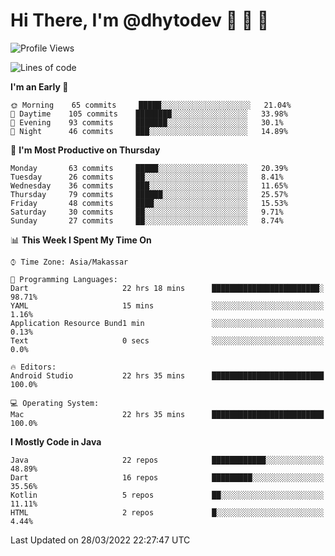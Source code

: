 # Hi There, I'm @dhytodev 👋 👋 👋

<!--
**DhytoDev/dhytodev** is a ✨ _special_ ✨ repository because its `README.md` (this file) appears on your GitHub profile.

Here are some ideas to get you started:

- 🔭 I’m currently working on ...
- 🌱 I’m currently learning ...
- 👯 I’m looking to collaborate on ...
- 🤔 I’m looking for help with ...
- 💬 Ask me about ...
- 📫 How to reach me: ...
- 😄 Pronouns: ...
- ⚡ Fun fact: ...
-->

<!--START_SECTION:waka-->
![Profile Views](http://img.shields.io/badge/Profile%20Views-13-blue)

![Lines of code](https://img.shields.io/badge/From%20Hello%20World%20I%27ve%20Written-134%20Thousand%20lines%20of%20code-blue)

**I'm an Early 🐤** 

```text
🌞 Morning    65 commits     █████░░░░░░░░░░░░░░░░░░░░   21.04% 
🌆 Daytime    105 commits    ████████░░░░░░░░░░░░░░░░░   33.98% 
🌃 Evening    93 commits     ███████░░░░░░░░░░░░░░░░░░   30.1% 
🌙 Night      46 commits     ███░░░░░░░░░░░░░░░░░░░░░░   14.89%

```
📅 **I'm Most Productive on Thursday** 

```text
Monday       63 commits     █████░░░░░░░░░░░░░░░░░░░░   20.39% 
Tuesday      26 commits     ██░░░░░░░░░░░░░░░░░░░░░░░   8.41% 
Wednesday    36 commits     ███░░░░░░░░░░░░░░░░░░░░░░   11.65% 
Thursday     79 commits     ██████░░░░░░░░░░░░░░░░░░░   25.57% 
Friday       48 commits     ████░░░░░░░░░░░░░░░░░░░░░   15.53% 
Saturday     30 commits     ██░░░░░░░░░░░░░░░░░░░░░░░   9.71% 
Sunday       27 commits     ██░░░░░░░░░░░░░░░░░░░░░░░   8.74%

```


📊 **This Week I Spent My Time On** 

```text
⌚︎ Time Zone: Asia/Makassar

💬 Programming Languages: 
Dart                     22 hrs 18 mins      ████████████████████████░   98.71% 
YAML                     15 mins             ░░░░░░░░░░░░░░░░░░░░░░░░░   1.16% 
Application Resource Bund1 min               ░░░░░░░░░░░░░░░░░░░░░░░░░   0.13% 
Text                     0 secs              ░░░░░░░░░░░░░░░░░░░░░░░░░   0.0%

🔥 Editors: 
Android Studio           22 hrs 35 mins      █████████████████████████   100.0%

💻 Operating System: 
Mac                      22 hrs 35 mins      █████████████████████████   100.0%

```

**I Mostly Code in Java** 

```text
Java                     22 repos            ████████████░░░░░░░░░░░░░   48.89% 
Dart                     16 repos            █████████░░░░░░░░░░░░░░░░   35.56% 
Kotlin                   5 repos             ██░░░░░░░░░░░░░░░░░░░░░░░   11.11% 
HTML                     2 repos             █░░░░░░░░░░░░░░░░░░░░░░░░   4.44%

```



 Last Updated on 28/03/2022 22:27:47 UTC
<!--END_SECTION:waka-->

